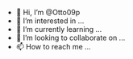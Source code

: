 - 👋 Hi, I’m @Otto09p
- 👀 I’m interested in ...
- 🌱 I’m currently learning ...
- 💞️ I’m looking to collaborate on ...
- 📫 How to reach me ...

<!---
Otto09p/Otto09p is a ✨ special ✨ repository because its `README.md` (this file) appears on your GitHub profile.
You can click the Preview link to take a look at your changes.
--->




